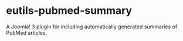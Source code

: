 eutils-pubmed-summary
=====================

A Joomla! 3 plugin for including automatically generated summaries of PubMed articles.

